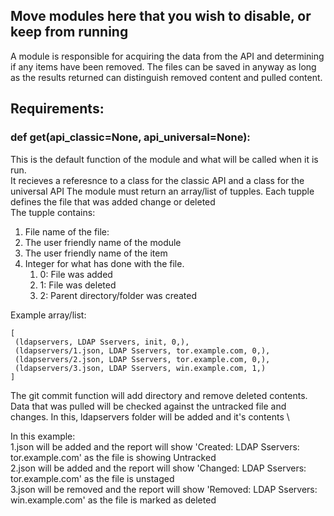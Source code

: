 ## Move modules here that you wish to disable, or keep from running

A module is responsible for acquiring the data from the API and determining if any items have been removed. The files
can be saved in anyway as long as the results returned can distinguish removed content and pulled content.

**Requirements:**
------

### def get(api_classic=None, api_universal=None):

This is the default function of the module and what will be called when it is run. \
It recieves a referesnce to a class for the classic API and a class for the universal API The module must return an
array/list of tupples. Each tupple defines the file that was added change or deleted \
The tupple contains:

1. File name of the file:
2. The user friendly name of the module
3. The user friendly name of the item
4. Integer for what has done with the file.
    1. 0: File was added
    2. 1: File was deleted
    3. 2: Parent directory/folder was created

Example array/list:

  ```
  [
   (ldapservers, LDAP Sservers, init, 0,),
   (ldapservers/1.json, LDAP Sservers, tor.example.com, 0,),
   (ldapservers/2.json, LDAP Sservers, tor.example.com, 0,),
   (ldapservers/3.json, LDAP Sservers, win.example.com, 1,)
  ]
```

The git commit function will add directory and remove deleted contents. Data that was pulled will be checked against the
untracked file and changes. In this, ldapservers folder will be added and it's contents \

In this example: \
1.json will be added and the report will show 'Created: LDAP Sservers: tor.example.com' as the file is showing
Untracked\
2.json will be added and the report will show 'Changed: LDAP Sservers: tor.example.com' as the file is unstaged \
3.json will be removed and the report will show 'Removed: LDAP Sservers: win.example.com' as the file is marked as
deleted
